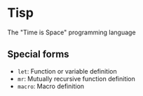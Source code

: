 # Tisp

The "Time is Space" programming language

## Special forms

- `let`: Function or variable definition
- `mr`: Mutually recursive function definition
- `macro`: Macro definition
